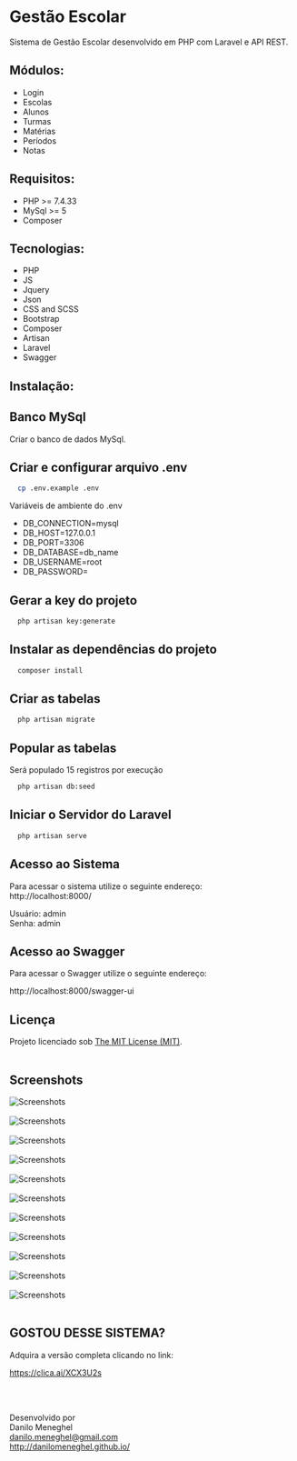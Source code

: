 # Gestão Escolar

Sistema de Gestão Escolar desenvolvido em PHP com Laravel e API REST.

## Módulos:

- Login
- Escolas
- Alunos
- Turmas
- Matérias
- Períodos
- Notas

## Requisitos:

- PHP >= 7.4.33
- MySql >= 5
- Composer

## Tecnologias:

- PHP
- JS
- Jquery
- Json
- CSS and SCSS
- Bootstrap
- Composer
- Artisan
- Laravel
- Swagger

## Instalação:

## Banco MySql

Criar o banco de dados MySql.

## Criar e configurar arquivo .env

```bash
  cp .env.example .env
```

Variáveis de ambiente do .env

-   DB_CONNECTION=mysql
-   DB_HOST=127.0.0.1
-   DB_PORT=3306
-   DB_DATABASE=db_name
-   DB_USERNAME=root
-   DB_PASSWORD=

## Gerar a key do projeto

```bash
  php artisan key:generate
```

## Instalar as dependências do projeto

```bash
  composer install
```

## Criar as tabelas

```bash
  php artisan migrate
```

## Popular as tabelas

Será populado 15 registros por execução

```bash
  php artisan db:seed
```

## Iniciar o Servidor do Laravel

```bash
  php artisan serve
```

## Acesso ao Sistema

Para acessar o sistema utilize o seguinte endereço:<br>
http://localhost:8000/

Usuário: admin<br>
Senha: admin

## Acesso ao Swagger

Para acessar o Swagger utilize o seguinte endereço:<br>

http://localhost:8000/swagger-ui

## Licença

Projeto licenciado sob <a href="LICENSE">The MIT License (MIT)</a>.<br><br>

## Screenshots

![Screenshots](screenshots/screenshot01.png) <br><br>
![Screenshots](screenshots/screenshot02.png) <br><br>
![Screenshots](screenshots/screenshot03.png) <br><br>
![Screenshots](screenshots/screenshot04.png) <br><br>
![Screenshots](screenshots/screenshot05.png) <br><br>
![Screenshots](screenshots/screenshot06.png) <br><br>
![Screenshots](screenshots/screenshot07.png) <br><br>
![Screenshots](screenshots/screenshot08.png) <br><br>
![Screenshots](screenshots/screenshot09.png) <br><br>
![Screenshots](screenshots/screenshot10.png) <br><br>
![Screenshots](screenshots/screenshot11.png) <br><br>

## GOSTOU DESSE SISTEMA? <br>

Adquira a versão completa clicando no link: <br>

https://clica.ai/XCX3U2s

<br><br>

Desenvolvido por<br>
Danilo Meneghel<br>
danilo.meneghel@gmail.com<br>
http://danilomeneghel.github.io/<br>
